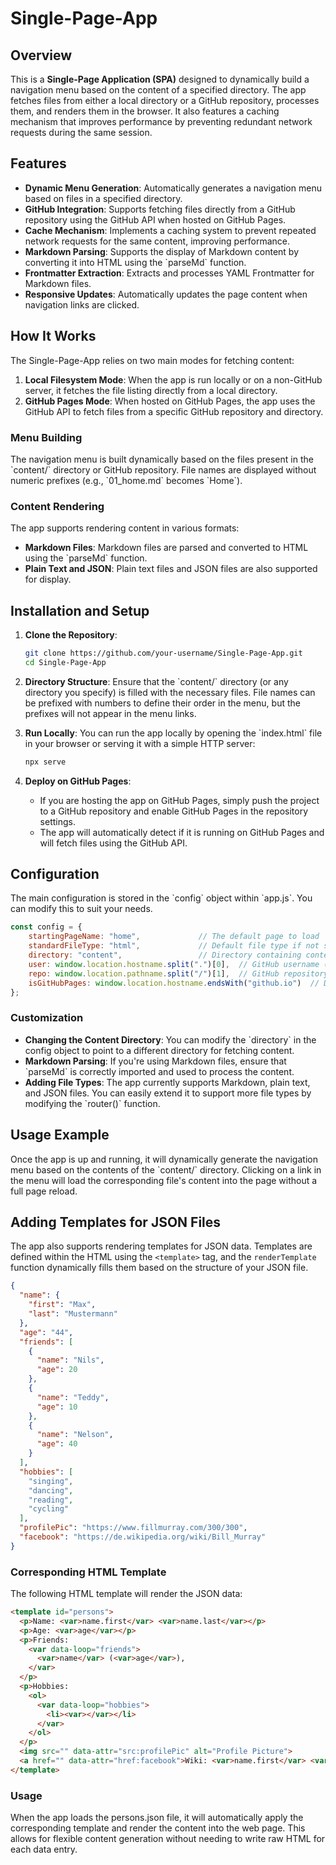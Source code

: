 # Single-Page-App

## Overview

This is a **Single-Page Application (SPA)** designed to dynamically build a navigation menu based on the content of a specified directory. The app fetches files from either a local directory or a GitHub repository, processes them, and renders them in the browser. It also features a caching mechanism that improves performance by preventing redundant network requests during the same session.

## Features

- **Dynamic Menu Generation**: Automatically generates a navigation menu based on files in a specified directory.
- **GitHub Integration**: Supports fetching files directly from a GitHub repository using the GitHub API when hosted on GitHub Pages.
- **Cache Mechanism**: Implements a caching system to prevent repeated network requests for the same content, improving performance.
- **Markdown Parsing**: Supports the display of Markdown content by converting it into HTML using the \`parseMd\` function.
- **Frontmatter Extraction**: Extracts and processes YAML Frontmatter for Markdown files.
- **Responsive Updates**: Automatically updates the page content when navigation links are clicked.

## How It Works

The Single-Page-App relies on two main modes for fetching content:
1. **Local Filesystem Mode**: When the app is run locally or on a non-GitHub server, it fetches the file listing directly from a local directory.
2. **GitHub Pages Mode**: When hosted on GitHub Pages, the app uses the GitHub API to fetch files from a specific GitHub repository and directory.

### Menu Building

The navigation menu is built dynamically based on the files present in the \`content/\` directory or GitHub repository. File names are displayed without numeric prefixes (e.g., \`01_home.md\` becomes \`Home\`).

### Content Rendering

The app supports rendering content in various formats:
- **Markdown Files**: Markdown files are parsed and converted to HTML using the \`parseMd\` function.
- **Plain Text and JSON**: Plain text files and JSON files are also supported for display.

## Installation and Setup

1. **Clone the Repository**:
   ```bash
   git clone https://github.com/your-username/Single-Page-App.git
   cd Single-Page-App
2. **Directory Structure**:
   Ensure that the \`content/\` directory (or any directory you specify) is filled with the necessary files. File names can be prefixed with numbers to define their order in the menu, but the prefixes will not appear in the menu links.

3. **Run Locally**:
   You can run the app locally by opening the \`index.html\` file in your browser or serving it with a simple HTTP server:
   ```bash
   npx serve
4. **Deploy on GitHub Pages**:
   - If you are hosting the app on GitHub Pages, simply push the project to a GitHub repository and enable GitHub Pages in the repository settings.
   - The app will automatically detect if it is running on GitHub Pages and will fetch files using the GitHub API.

## Configuration

The main configuration is stored in the \`config\` object within \`app.js\`. You can modify this to suit your needs.

```javascript
const config = {
    startingPageName: "home",             // The default page to load
    standardFileType: "html",             // Default file type if not specified
    directory: "content",                 // Directory containing content
    user: window.location.hostname.split(".")[0],  // GitHub username (autodetected)
    repo: window.location.pathname.split("/")[1],  // GitHub repository name (autodetected)
    isGitHubPages: window.location.hostname.endsWith("github.io")  // Detect GitHub Pages environment
};
```

### Customization

- **Changing the Content Directory**: You can modify the \`directory\` in the config object to point to a different directory for fetching content.
- **Markdown Parsing**: If you're using Markdown files, ensure that \`parseMd\` is correctly imported and used to process the content.
- **Adding File Types**: The app currently supports Markdown, plain text, and JSON files. You can easily extend it to support more file types by modifying the \`router()\` function.

## Usage Example

Once the app is up and running, it will dynamically generate the navigation menu based on the contents of the \`content/\` directory. Clicking on a link in the menu will load the corresponding file\'s content into the page without a full page reload.

## Adding Templates for JSON Files

The app also supports rendering templates for JSON data. Templates are defined within the HTML using the `<template>` tag, and the `renderTemplate` function dynamically fills them based on the structure of your JSON file.

```json
{
  "name": {
    "first": "Max",
    "last": "Mustermann"
  },
  "age": "44",
  "friends": [
    {
      "name": "Nils",
      "age": 20
    },
    {
      "name": "Teddy",
      "age": 10
    },
    {
      "name": "Nelson",
      "age": 40
    }
  ],
  "hobbies": [
    "singing",
    "dancing",
    "reading",
    "cycling"
  ],
  "profilePic": "https://www.fillmurray.com/300/300",
  "facebook": "https://de.wikipedia.org/wiki/Bill_Murray"
}
```
### Corresponding HTML Template

The following HTML template will render the JSON data:

```HTML
<template id="persons">
  <p>Name: <var>name.first</var> <var>name.last</var></p>
  <p>Age: <var>age</var></p>
  <p>Friends:
    <var data-loop="friends">
      <var>name</var> (<var>age</var>),
    </var>
  </p>
  <p>Hobbies:
    <ol>
      <var data-loop="hobbies">
        <li><var></var></li>
      </var>
    </ol>
  </p>
  <img src="" data-attr="src:profilePic" alt="Profile Picture">
  <a href="" data-attr="href:facebook">Wiki: <var>name.first</var> <var>name.last</var></a>
</template>
```

### Usage

When the app loads the persons.json file, it will automatically apply the corresponding template and render the content into the web page. This allows for flexible content generation without needing to write raw HTML for each data entry.

